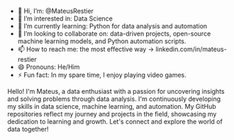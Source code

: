- 👋 Hi, I’m: @MateusRestier
- 👀 I’m interested in: Data Science
- 🌱 I’m currently learning: Python for data analysis and automation
- 💞️ I’m looking to collaborate on: data-driven projects, open-source machine learning models, and Python automation scripts.
- 📫 How to reach me: the most effective way -> linkedin.com/in/mateus-restier
- 😄 Pronouns: He/Him
- ⚡ Fun fact: In my spare time, I enjoy playing video games.

Hello! I'm Mateus, a data enthusiast with a passion for uncovering insights and solving problems through data analysis.
I'm continuously developing my skills in data science, machine learning, and automation.
My GitHub repositories reflect my journey and projects in the field, showcasing my dedication to learning and growth. Let's connect and explore the world of data together!
